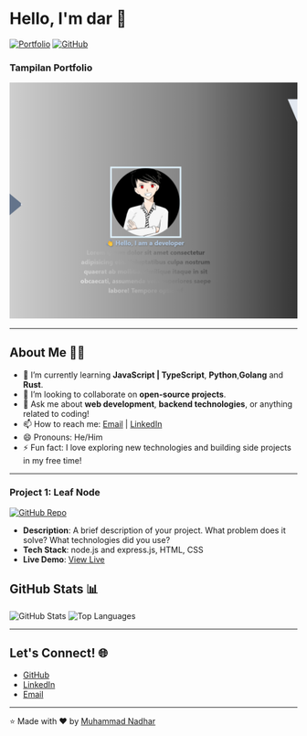 # Hello, I'm dar 👋 

[![Portfolio](https://img.shields.io/badge/Portfolio-%23000000.svg?style=for-the-badge&logo=vercel&logoColor=white)](https://fotofolio-six.vercel.app/)
[![GitHub](https://img.shields.io/badge/GitHub-%23121011.svg?style=for-the-badge&logo=github&logoColor=white)](https://github.com/bgdar)

### Tampilan Portfolio

![Portfolio Screenshot](./public/img/demo-fortofolio.png)

---

## About Me 🧑‍💻

- 🌱 I’m currently learning **JavaScript | TypeScript**, **Python**,**Golang** and **Rust**.
- 👯 I’m looking to collaborate on **open-source projects**.
- 💬 Ask me about **web development**, **backend technologies**, or anything related to coding!
- 📫 How to reach me: [Email](mailto:akunzero975@gmail.com) | [LinkedIn](https://www.linkedin.com/in/kosong)
- 😄 Pronouns: He/Him
- ⚡ Fun fact: I love exploring new technologies and building side projects in my free time!

---

### Project 1: Leaf Node

[![GitHub Repo](https://img.shields.io/badge/GitHub-Repo-%23121011.svg?style=for-the-badge&logo=github&logoColor=white)](https://github.com/bgdar/leaf-node)

- **Description**: A brief description of your project. What problem does it solve? What technologies did you use?
- **Tech Stack**: node.js and express.js, HTML, CSS
- **Live Demo**: [View Live](https://your-project-demo-link.com)

## GitHub Stats 📊

![GitHub Stats](https://github-readme-stats.vercel.app/api?username=bgdar&show_icons=true&theme=radical)
![Top Languages](https://github-readme-stats.vercel.app/api/top-langs/?username=bgdar&layout=compact&theme=radical)

---

## Let's Connect! 🌐

- [GitHub](https://github.com/bgdar)
- [LinkedIn](https://www.linkedin.com/in/kosong)
- [Email](mailto:akunZero975@gmail.com)

---

⭐️ Made with ❤️ by [Muhammad Nadhar](https://github.com/bgdar)
